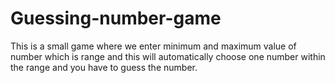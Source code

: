 # Guessing-number-game
This is a small game where we enter minimum and maximum value of number which is range and this will automatically choose one number within the range and you have to guess the number.

